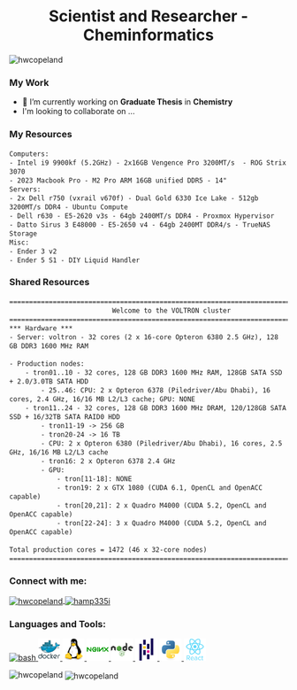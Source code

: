 <h1 align="center">Scientist and Researcher - Cheminformatics</h1>

<p align="left">
  <img src="https://komarev.com/ghpvc/?username=hwcopeland&label=Profile%20views&color=0e75b6&style=flat" alt="hwcopeland" />
</p>

### My Work

- 🔭 I’m currently working on **Graduate Thesis** in **Chemistry**
- I'm looking to collaborate on ...

### My Resources
```
Computers:
- Intel i9 9900kf (5.2GHz) - 2x16GB Vengence Pro 3200MT/s  - ROG Strix 3070
- 2023 Macbook Pro - M2 Pro ARM 16GB unified DDR5 - 14"
Servers:
- 2x Dell r750 (vxrail v670f) - Dual Gold 6330 Ice Lake - 512gb 3200MT/s DDR4 - Ubuntu Compute
- Dell r630 - E5-2620 v3s - 64gb 2400MT/s DDR4 - Proxmox Hypervisor
- Datto Sirus 3 E48000 - E5-2650 v4 - 64gb 2400MT DDR4/s - TrueNAS Storage
Misc:
- Ender 3 v2
- Ender 5 S1 - DIY Liquid Handler
```

### Shared Resources
```
====================================================================================
                          Welcome to the VOLTRON cluster
====================================================================================
*** Hardware ***                                                       
- Server: voltron - 32 cores (2 x 16-core Opteron 6380 2.5 GHz), 128 GB DDR3 1600 MHz RAM

- Production nodes:  
    - tron01..10 - 32 cores, 128 GB DDR3 1600 MHz RAM, 128GB SATA SSD + 2.0/3.0TB SATA HDD
        - 25..46: CPU: 2 x Opteron 6378 (Piledriver/Abu Dhabi), 16 cores, 2.4 GHz, 16/16 MB L2/L3 cache; GPU: NONE
    - tron11..24 - 32 cores, 128 GB DDR3 1600 MHz DRAM, 120/128GB SATA SSD + 16/32TB SATA RAID0 HDD
        - tron11-19 -> 256 GB
        - tron20-24 -> 16 TB
        - CPU: 2 x Opteron 6380 (Piledriver/Abu Dhabi), 16 cores, 2.5 GHz, 16/16 MB L2/L3 cache
        - tron16: 2 x Opteron 6378 2.4 GHz
        - GPU:
            - tron[11-18]: NONE
            - tron19: 2 x GTX 1080 (CUDA 6.1, OpenCL and OpenACC capable)
            - tron[20,21]: 2 x Quadro M4000 (CUDA 5.2, OpenCL and OpenACC capable)
            - tron[22-24]: 3 x Quadro M4000 (CUDA 5.2, OpenCL and OpenACC capable)

Total production cores = 1472 (46 x 32-core nodes)
====================================================================================
```

<h3 align="left">Connect with me:</h3>
<p align="left">
  <a href="https://linkedin.com/in/hwcopeland" target="_blank">
    <img align="center" src="https://raw.githubusercontent.com/rahuldkjain/github-profile-readme-generator/master/src/images/icons/Social/linked-in-alt.svg" alt="hwcopeland" height="30" width="40" />
  </a>
  <a href="https://instagram.com/hamp335i" target="_blank">
    <img align="center" src="https://raw.githubusercontent.com/rahuldkjain/github-profile-readme-generator/master/src/images/icons/Social/instagram.svg" alt="hamp335i" height="30" width="40" />
  </a>
</p>

<h3 align="left">Languages and Tools:</h3>
<p align="left">
  <a href="https://www.gnu.org/software/bash/" target="_blank" rel="noreferrer">
    <img src="https://www.vectorlogo.zone/logos/gnu_bash/gnu_bash-icon.svg" alt="bash" width="40" height="40"/>
  </a>
  <a href="https://www.docker.com/" target="_blank" rel="noreferrer">
    <img src="https://raw.githubusercontent.com/devicons/devicon/master/icons/docker/docker-original-wordmark.svg" alt="docker" width="40" height="40"/>
  </a>
  <a href="https://www.linux.org/" target="_blank" rel="noreferrer">
    <img src="https://raw.githubusercontent.com/devicons/devicon/master/icons/linux/linux-original.svg" alt="linux" width="40" height="40"/>
  </a>
  <a href="https://www.nginx.com" target="_blank" rel="noreferrer">
    <img src="https://raw.githubusercontent.com/devicons/devicon/master/icons/nginx/nginx-original.svg" alt="nginx" width="40" height="40"/>
  </a>
  <a href="https://nodejs.org" target="_blank" rel="noreferrer">
    <img src="https://raw.githubusercontent.com/devicons/devicon/master/icons/nodejs/nodejs-original-wordmark.svg" alt="nodejs" width="40" height="40"/>
  </a>
  <a href="https://pandas.pydata.org/" target="_blank" rel="noreferrer">
    <img src="https://raw.githubusercontent.com/devicons/devicon/2ae2a900d2f041da66e950e4d48052658d850630/icons/pandas/pandas-original.svg" alt="pandas" width="40" height="40"/>
  </a>
  <a href="https://www.python.org" target="_blank" rel="noreferrer">
    <img src="https://raw.githubusercontent.com/devicons/devicon/master/icons/python/python-original.svg" alt="python" width="40" height="40"/>
  </a>
  <a href="https://reactjs.org/" target="_blank" rel="noreferrer">
    <img src="https://raw.githubusercontent.com/devicons/devicon/master/icons/react/react-original-wordmark.svg" alt="react" width="40" height="40"/>
  </a>
</p>

<p>
  <img align="left" src="https://github-readme-stats.vercel.app/api/top-langs?username=hwcopeland&show_icons=true&locale=en&layout=compact&theme=dark" alt="hwcopeland" />
</p>

<p>
  &nbsp;<img align="center" src="https://github-readme-stats.vercel.app/api?username=hwcopeland&show_icons=true&locale=en&theme=dark" alt="hwcopeland" />
</p>
